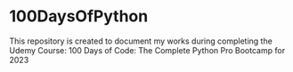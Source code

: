 # 100DaysOfPython

This repository is created to document my works during completing the Udemy Course: 100 Days of Code: The Complete Python Pro Bootcamp for 2023

